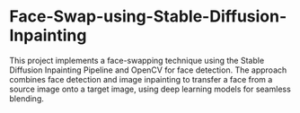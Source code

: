 # Face-Swap-using-Stable-Diffusion-Inpainting
This project implements a face-swapping technique using the Stable Diffusion Inpainting Pipeline and OpenCV for face detection. The approach combines face detection and image inpainting to transfer a face from a source image onto a target image, using deep learning models for seamless blending.
